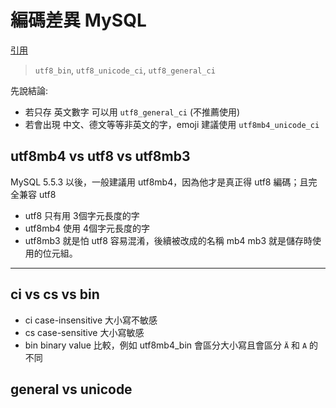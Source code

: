 # 編碼差異 MySQL
[引用](https://khiav223577.github.io/blog/2019/06/30/MySQL-%E7%B7%A8%E7%A2%BC%E6%8C%91%E9%81%B8%E8%88%87%E5%B7%AE%E7%95%B0%E6%AF%94%E8%BC%83/)

> `utf8_bin`, `utf8_unicode_ci`, `utf8_general_ci`

先說結論:

- 若只存 英文數字 可以用 `utf8_general_ci` (不推薦使用)
- 若會出現 中文、德文等等非英文的字，emoji 建議使用 `utf8mb4_unicode_ci`


## utf8mb4 vs utf8 vs utf8mb3
MySQL 5.5.3 以後，一般建議用 utf8mb4，因為他才是真正得 utf8 編碼；且完全兼容 utf8

- utf8 只有用 3個字元長度的字
- utf8mb4 使用 4個字元長度的字
- utf8mb3 就是怕 utf8 容易混淆，後續被改成的名稱
mb4 mb3 就是儲存時使用的位元組。

---

## ci vs cs vs bin
- ci case-insensitive 大小寫不敏感
- cs case-sensitive 大小寫敏感
- bin binary value 比較，例如 utf8mb4_bin 會區分大小寫且會區分 `Ä` 和 `A` 的不同

## general vs unicode 



